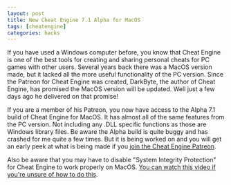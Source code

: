 ```yaml
---
layout: post
title: New Cheat Engine 7.1 Alpha for MacOS
tags: [cheatengine]
categories: hacks
---
```


If you have used a Windows computer before, you know that Cheat Engine is one of the best tools for creating and sharing personal cheats for PC games with other users. Several years back there was a MacOS version made, but it lacked all the more useful functionality of the PC version. Since the Patreon for Cheat Engine was created, DarkByte, the author of Cheat Engine, has promised the MacOS version will be updated. Well just a few days ago he delivered on that promise!

If you are a member of his Patreon, you now have access to the Alpha 7.1 build of Cheat Engine for MacOS. It has almost all of the same features from the PC version. Not including any .DLL specific functions as those are Windows library files. Be aware the Alpha build is quite buggy and has crashed for me quite a few times. But it is being worked on and you will get an early peek at what is being made if you [join the Cheat Engine Patreon](https://www.patreon.com/cheatengine/posts).

Also be aware that you may have to disable "System Integrity Protection" for Cheat Engine to work properly on MacOS. [You can watch this video if you're unsure of how to do this](https://www.youtube.com/watch?v=LnrS5XnkNKU).
